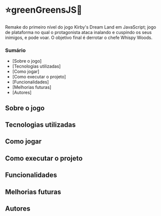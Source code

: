 # ⭐greenGreensJS🌳
Remake do primeiro nível do jogo Kirby's Dream Land em JavaScript; jogo de plataforma no qual o protagonista ataca inalando e cuspindo os seus inimigos, e pode voar. O objetivo final é derrotar o chefe Whispy Woods.

### Sumário
- [Sobre o jogo]
- [Tecnologias utilizadas]
- [Como jogar]
- [Como executar o projeto]
- [Funcionalidades]
- [Melhorias futuras]
- [Autores]

## Sobre o jogo

## Tecnologias utilizadas

## Como jogar

## Como executar o projeto

## Funcionalidades

## Melhorias futuras

## Autores
